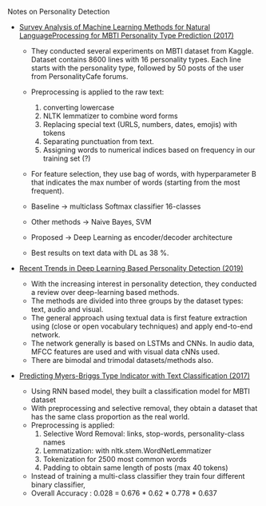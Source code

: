 
Notes on Personality Detection

* [Survey Analysis of Machine Learning Methods for Natural LanguageProcessing for MBTI Personality Type Prediction (2017)](https://pdfs.semanticscholar.org/a73a/238cfe4b906d51c3b66f1e9b58a1801596e4.pdf)

  * They conducted several experiments on MBTI dataset from Kaggle. Dataset contains 8600 lines with 16 personality types. Each line starts with the personality type, followed by 50 posts of the user from PersonalityCafe forums.
  * Preprocessing is applied to the raw text:
     1. converting lowercase
     2. NLTK lemmatizer to combine word forms
     3. Replacing special text (URLS, numbers, dates, emojis) with tokens
     4. Separating punctuation from text.
     5. Assigning words to numerical indices based on frequency in our training set (?)

  * For feature selection, they use bag of words, with hyperparameter B that indicates the max number of words (starting from the most frequent).

  * Baseline -> multiclass Softmax classifier 16-classes
  * Other methods -> Naive Bayes, SVM
  * Proposed -> Deep Learning as encoder/decoder architecture
  * Best results on text data with DL as 38 %.


* [Recent Trends in Deep Learning Based Personality Detection (2019)](https://deepai.org/publication/recent-trends-in-deep-learning-based-personality-detection)
  * With the increasing interest in personality detection, they conducted a review over deep-learning based methods.
  * The methods are divided into three groups by the dataset types: text, audio and visual.
  * The general approach using textual data is first feature extraction using (close or open vocabulary techniques) and apply end-to-end network.
  * The network generally is based on LSTMs and CNNs. In audio data, MFCC features are used and with visual data cNNs used.
  * There are bimodal and trimodal datasets/methods also.

* [Predicting Myers-Briggs Type Indicator with Text Classification (2017)]()
  * Using RNN based model, they built a classification model for MBTI dataset
  * With preprocessing and selective removal, they obtain a dataset that has the same class proportion as the real world.
  * Preprocessing is applied:
     1. Selective Word Removal: links, stop-words, personality-class names
     2. Lemmatization: with nltk.stem.WordNetLemmatizer
     3. Tokenization for 2500 most common words
     4. Padding to obtain same length of posts (max 40 tokens)
  * Instead of training a multi-class classifier they train four different binary classifier,
  * Overall Accuracy : 0.028 = 0.676 * 0.62 * 0.778 * 0.637  